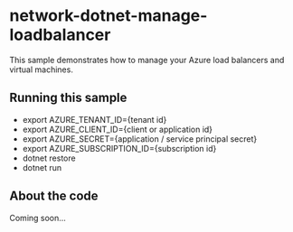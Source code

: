 # network-dotnet-manage-loadbalancer
This sample demonstrates how to manage your Azure load balancers and virtual machines.
## Running this sample
- export AZURE_TENANT_ID={tenant id}
- export AZURE_CLIENT_ID={client or application id}
- export AZURE_SECRET={application / service principal secret}
- export AZURE_SUBSCRIPTION_ID={subscription id}
- dotnet restore
- dotnet run
## About the code
Coming soon...